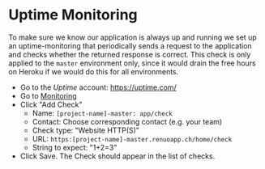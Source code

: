 # Uptime Monitoring

To make sure we know our application is always up and running we set up an uptime-monitoring that periodically
sends a request to the application and checks whether the returned response is correct.
This check is only applied to the `master` environment only, since it would drain the free hours on Heroku
if we would do this for all environments.

* Go to the *Uptime* account: <https://uptime.com/>
* Go to [Monitoring](https://uptime.com/devices/services)
* Click "Add Check"
  * Name: `[project-name]-master: app/check`
  * Contact: Choose corresponding contact (e.g. your team)
  * Check type: "Website HTTP(S)"
  * URL: `https:[project-name]-master.renuoapp.ch/home/check`
  * String to expect: "1+2=3"
* Click Save. The Check should appear in the list of checks.
